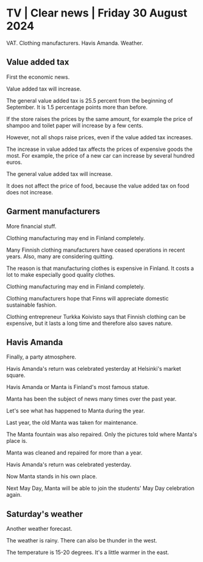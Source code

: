 # TV \| Clear news \| Friday 30 August 2024

VAT. Clothing manufacturers. Havis Amanda. Weather.

## Value added tax

First the economic news.

Value added tax will increase.

The general value added tax is 25.5 percent from the beginning of September. It is 1.5 percentage points more than before.

If the store raises the prices by the same amount, for example the price of shampoo and toilet paper will increase by a few cents.

However, not all shops raise prices, even if the value added tax increases.

The increase in value added tax affects the prices of expensive goods the most. For example, the price of a new car can increase by several hundred euros.

The general value added tax will increase.

It does not affect the price of food, because the value added tax on food does not increase.

## Garment manufacturers

More financial stuff.

Clothing manufacturing may end in Finland completely.

Many Finnish clothing manufacturers have ceased operations in recent years. Also, many are considering quitting.

The reason is that manufacturing clothes is expensive in Finland. It costs a lot to make especially good quality clothes.

Clothing manufacturing may end in Finland completely.

Clothing manufacturers hope that Finns will appreciate domestic sustainable fashion.

Clothing entrepreneur Turkka Koivisto says that Finnish clothing can be expensive, but it lasts a long time and therefore also saves nature.

## Havis Amanda

Finally, a party atmosphere.

Havis Amanda's return was celebrated yesterday at Helsinki's market square.

Havis Amanda or Manta is Finland's most famous statue.

Manta has been the subject of news many times over the past year.

Let's see what has happened to Manta during the year.

Last year, the old Manta was taken for maintenance.

The Manta fountain was also repaired. Only the pictures told where Manta's place is.

Manta was cleaned and repaired for more than a year.

Havis Amanda's return was celebrated yesterday.

Now Manta stands in his own place.

Next May Day, Manta will be able to join the students' May Day celebration again.

## Saturday's weather

Another weather forecast.

The weather is rainy. There can also be thunder in the west.

The temperature is 15-20 degrees. It's a little warmer in the east.
